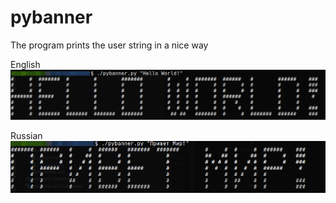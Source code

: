 # pybanner
The program prints the user string in a nice way   

English
![example](img/example.png "Example")

Russian
![example_ru](img/example_ru.png "Example_ru")
